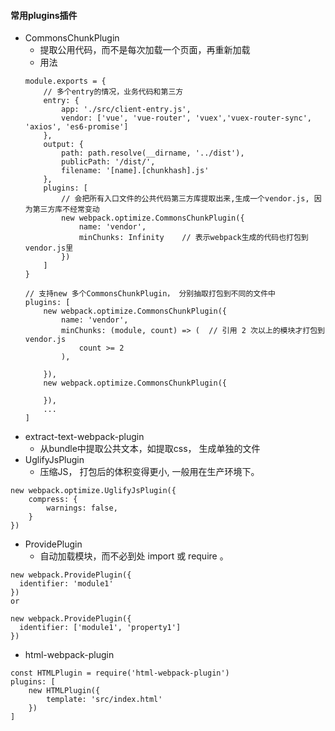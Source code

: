 #### 常用plugins插件
* CommonsChunkPlugin
    * 提取公用代码，而不是每次加载一个页面，再重新加载
    * 用法
    ```
    module.exports = {
        // 多个entry的情况，业务代码和第三方
        entry: {
            app: './src/client-entry.js',
            vendor: ['vue', 'vue-router', 'vuex','vuex-router-sync', 'axios', 'es6-promise']
        },        
        output: {
            path: path.resolve(__dirname, '../dist'),
            publicPath: '/dist/',
            filename: '[name].[chunkhash].js'     
        },
        plugins: [
            // 会把所有入口文件的公共代码第三方库提取出来,生成一个vendor.js, 因为第三方库不经常变动
            new webpack.optimize.CommonsChunkPlugin({   
                name: 'vendor',
                minChunks: Infinity    // 表示webpack生成的代码也打包到vendor.js里
            })
        ]
    }
    
    // 支持new 多个CommonsChunkPlugin， 分别抽取打包到不同的文件中
    plugins: [
        new webpack.optimize.CommonsChunkPlugin({   
            name: 'vendor',
            minChunks: (module, count) => (  // 引用 2 次以上的模块才打包到vendor.js
                count >= 2
            ),

        }),
        new webpack.optimize.CommonsChunkPlugin({   
            
        }),
        ...
    ]
    ```
* extract-text-webpack-plugin 
    * 从bundle中提取公共文本，如提取css， 生成单独的文件
* UglifyJsPlugin
    * 压缩JS， 打包后的体积变得更小, 一般用在生产环境下。
```
new webpack.optimize.UglifyJsPlugin({
    compress: {
        warnings: false,
    }
})
```

* ProvidePlugin
    * 自动加载模块，而不必到处 import 或 require 。
```
new webpack.ProvidePlugin({
  identifier: 'module1'
})
or

new webpack.ProvidePlugin({
  identifier: ['module1', 'property1']
})
```
* html-webpack-plugin
```
const HTMLPlugin = require('html-webpack-plugin')
plugins: [
    new HTMLPlugin({
        template: 'src/index.html'
    })
]
```